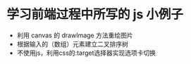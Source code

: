 # 学习前端过程中所写的 js 小例子
- 利用 canvas 的 drawImage 方法重绘图片
- 根据输入的（数组）元素建立二叉排序树
- 不使用js，利用css的:target选择器实现选项卡切换
